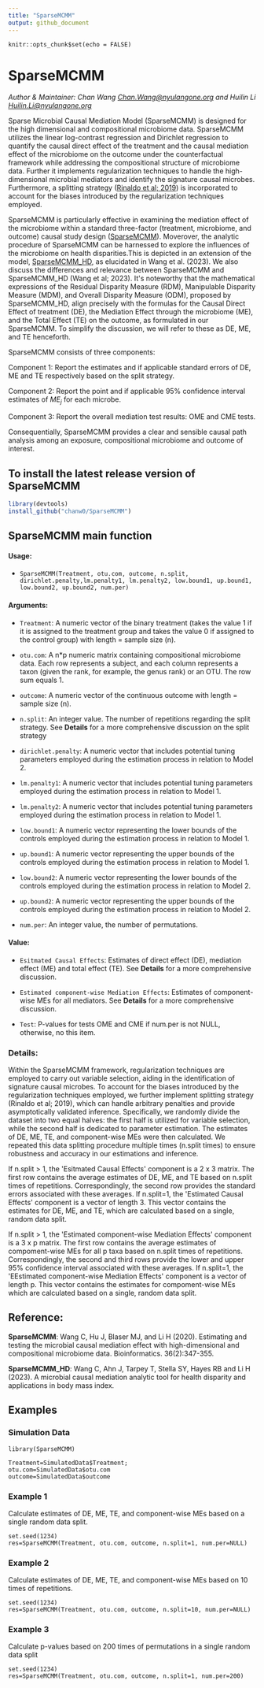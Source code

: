 ```yaml
---
title: "SparseMCMM"
output: github_document
---
```


```{r, include = FALSE}
knitr::opts_chunk$set(echo = FALSE)
```

# SparseMCMM

*Author & Maintainer: Chan Wang <Chan.Wang@nyulangone.org> and Huilin Li <Huilin.Li@nyulangone.org>*

Sparse Microbial Causal Mediation Model (SparseMCMM) is designed for the high dimensional and compositional microbiome data. SparseMCMM utilizes the linear log-contrast regression and Dirichlet regression to quantify the causal direct effect of the treatment and the causal mediation effect of the microbiome on the outcome under the counterfactual framework while addressing the compositional structure of microbiome data. Further it implements regularization techniques to handle the high-dimensional microbial mediators and identify the signature causal microbes. Furthermore, a splitting strategy ([Rinaldo et al; 2019](https://projecteuclid.org/journals/annals-of-statistics/volume-47/issue-6/Bootstrapping-and-sample-splitting-for-high-dimensional-assumption-lean-inference/10.1214/18-AOS1784.full)) is incorporated to account for the biases introduced by the regularization techniques employed.

SparseMCMM is particularly effective in examining the mediation effect of the microbiome within a standard three-factor (treatment, microbiome, and outcome) causal study design ([SparseMCMM](https://academic.oup.com/bioinformatics/article/36/2/347/5536874)). Moverover, the analytic procedure of SparseMCMM can be harnessed to explore the influences of the microbiome on health disparities.This is depicted in an extension of the model, [SparseMCMM_HD](https://pubmed.ncbi.nlm.nih.gov/36712075/), as elucidated in Wang et al. (2023). We also discuss the differences and relevance between SparseMCMM and SparseMCMM_HD (Wang et al; 2023). It's noteworthy that the mathematical expressions of the Residual Disparity Measure (RDM), Manipulable Disparity Measure (MDM), and Overall Disparity Measure (ODM), proposed by SparseMCMM_HD, align precisely with the formulas for the Causal Direct Effect of treatment (DE), the Mediation Effect through the microbiome (ME), and the Total Effect (TE) on the outcome, as formulated in our SparseMCMM. To simplify the discussion, we will refer to these as DE, ME, and TE henceforth.

SparseMCMM consists of three components:

Component 1: Report the estimates and if applicable standard errors of DE, ME and TE respectively based on the split strategy.

Component 2: Report the point and if applicable 95\% confidence interval estimates of $ME_j$ for each microbe.

Component 3: Report the overall mediation test results: OME and CME tests.

Consequentially, SparseMCMM provides a clear and sensible causal path analysis among an exposure, compositional microbiome and outcome of interest.

## To install the latest release version of SparseMCMM

```r
library(devtools)
install_github("chanw0/SparseMCMM")
```

## SparseMCMM main function

#### Usage:

*	```SparseMCMM(Treatment, otu.com, outcome, n.split, dirichlet.penalty,lm.penalty1, lm.penalty2, low.bound1, up.bound1, low.bound2, up.bound2, num.per)```

#### Arguments:

*	```Treatment```: A numeric vector of the binary treatment (takes the value 1 if it is assigned to the treatment group and takes the value 0 if assigned to the control group) with length = sample size (n).

*	```otu.com```: A n*p numeric matrix containing compositional microbiome data. Each row represents a subject, and each column represents a taxon (given the rank, for example, the genus rank) or an OTU. The row sum equals 1.

*	```outcome```: A numeric vector of the continuous outcome with length = sample size (n).

*	```n.split```: An integer value. The number of repetitions regarding the split strategy. See **Details** for a more comprehensive discussion on the split strategy

*	```dirichlet.penalty```: A numeric vector that includes potential tuning parameters employed during the estimation process in relation to Model 2.

*	```lm.penalty1```: A numeric vector that includes potential tuning parameters employed during the estimation process in relation to Model 1.
*	```lm.penalty2```: A numeric vector that includes potential tuning parameters employed during the estimation process in relation to Model 1.

*	```low.bound1```: A numeric vector representing the lower bounds of the controls employed during the estimation process in relation to Model 1.

*	```up.bound1```: A numeric vector representing the upper bounds of the controls employed during the estimation process in relation to Model 1.

*	```low.bound2```: A numeric vector representing the lower bounds of the controls employed during the estimation process in relation to Model 2.

*	```up.bound2```: A numeric vector representing the upper bounds of the controls employed during the estimation process in relation to Model 2.

* ```num.per```: An integer value, the number of permutations.

#### Value:

*	```Esitmated Causal Effects```: Estimates of direct effect (DE), mediation effect (ME) and total effect (TE). See **Details** for a more comprehensive discussion.

*	```Estimated component-wise Mediation Effects```: Estimates of component-wise MEs for all mediators. See **Details** for a more comprehensive discussion.

* ```Test```: P-values for tests OME and CME if num.per is not NULL, otherwise, no this item.
    

### Details:

Within the SparseMCMM framework, regularization techniques are employed to carry out variable selection, aiding in the identification of signature causal microbes. To account for the biases introduced by the regularization techniques employed, we further implement splitting strategy (Rinaldo et al; 2019), which can handle arbitrary penalties and provide asymptotically validated inference. Specifically, we randomly divide the dataset into two equal halves: the first half is utilized for variable selection, while the second half is dedicated to parameter estimation. The estimates of DE, ME, TE, and component-wise MEs were then calculated. We repeated this data splitting procedure multiple times (n.split times) to ensure robustness and accuracy in our estimations and inference.

If n.split > 1, the 'Esitmated Causal Effects' component is a 2 x 3 matrix. The first row contains the average estimates of DE, ME, and TE  based on n.split times of repetitions. Correspondingly, the second row provides the standard errors associated with these averages. If n.split=1,  the 'Estimated Causal Effects' component is a vector of length 3. This vector contains the estimates for DE, ME, and TE, which are calculated based on a single, random data split.

If n.split > 1, the 'Estimated component-wise Mediation Effects' component is a 3 x p matrix.  The first row contains the average estimates of compoment-wise MEs for all p taxa based on n.split times of repetitions. Correspondingly, the second and third rows provide the lower and upper 95\% confidence interval associated with these averages. If n.split=1,  the 'EEstimated component-wise Mediation Effects' component is a vector of length p. This vector contains the estimates for compoment-wise MEs which are calculated based on a single, random data split.


## Reference:

**SparseMCMM**: Wang C, Hu J, Blaser MJ, and Li H (2020). Estimating and testing the microbial causal mediation effect with high-dimensional and compositional microbiome data. Bioinformatics. 36(2):347-355.

**SparseMCMM_HD**: Wang C, Ahn J, Tarpey T, Stella SY, Hayes RB and Li H (2023). A microbial causal mediation analytic tool for health disparity and applications in body mass index.


## Examples

### Simulation Data

```{r datageneration}
library(SparseMCMM)

Treatment=SimulatedData$Treatment;
otu.com=SimulatedData$otu.com
outcome=SimulatedData$outcome
```
### Example 1

Calculate estimates of DE, ME, TE, and component-wise MEs based on a single random data split.

```{r example1}
set.seed(1234)
res=SparseMCMM(Treatment, otu.com, outcome, n.split=1, num.per=NULL)
```

### Example 2

Calculate estimates of DE, ME, TE, and component-wise MEs based on 10 times of repetitions.

```{r example2}
set.seed(1234)
res=SparseMCMM(Treatment, otu.com, outcome, n.split=10, num.per=NULL)
```

### Example 3

Calculate p-values based on 200 times of permutations in a single random data split 

```{r example3}
set.seed(1234)
res=SparseMCMM(Treatment, otu.com, outcome, n.split=1, num.per=200)
```
